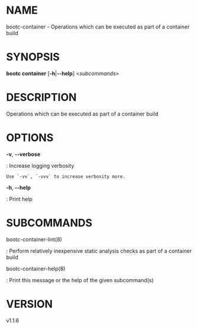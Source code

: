 # NAME

bootc-container - Operations which can be executed as part of a
container build

# SYNOPSIS

**bootc container** \[**-h**\|**\--help**\] \<*subcommands*\>

# DESCRIPTION

Operations which can be executed as part of a container build

# OPTIONS

**-v**, **\--verbose**

:   Increase logging verbosity

    Use `-vv`, `-vvv` to increase verbosity more.

**-h**, **\--help**

:   Print help

# SUBCOMMANDS

bootc-container-lint(8)

:   Perform relatively inexpensive static analysis checks as part of a
    container build

bootc-container-help(8)

:   Print this message or the help of the given subcommand(s)

# VERSION

v1.1.6
